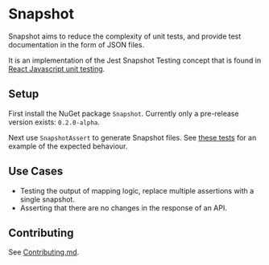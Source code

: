 # Snapshot

Snapshot aims to reduce the complexity of unit tests, and provide test documentation in the form of JSON files.

It is an implementation of the Jest Snapshot Testing concept that is found in [React Javascript unit testing](https://facebook.github.io/jest/docs/en/snapshot-testing.html).

## Setup

First install the NuGet package `Snapshot`. Currently only a pre-release version exists: `0.2.0-alpha`.

Next use `SnapshotAssert` to generate Snapshot files. See [these tests](Snapshot.Example/ExampleTests.cs) for an example of the expected behaviour.

## Use Cases

* Testing the output of mapping logic, replace multiple assertions with a single snapshot.
* Asserting that there are no changes in the response of an API.

## Contributing
See [Contributing.md](Contributing.md).